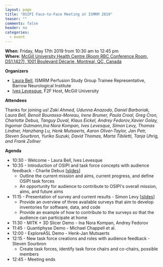 ```yaml
---
layout: page
title: "OSIPI Face-to-Face Meeting at ISMRM 2019"
teaser: ""
comments: false
header: no
categories:
  - event
---
```


**When**: Friday, May 17th 2019 from 10:30 am to 12:45 pm  
**Where**: [McGill University Health Centre (Room RBC Conference Room, DS1.1427), 1001 Boulevard Décarie, Montreal, QC, Canada](https://goo.gl/maps/KfZJWAmeFhK2)  

**Organizers**

* [Laura Bell](mailto:laura.bell@barrowneuro.org), ISMRM Perfusion Study Group Trainee Representative, Barrow Neurological Institute   
* [Ives Levesque](mailto:ives.levesque@mcgill.ca), F2F Host, McGill University  

**Attendees**

Thanks for joining us! _Zaki Ahmed, Udunna Anazodo, Daniel Barboriak, Laura Bell, Benoit Bourassa-Moreau, Irene Brumer, Paula Croal, Greg Cron, Charlotte Debus, Tanguy Duval, Klaus Eickel, Andrey Fedorov,Xavier Golay, Ingomar Gutmann,Ina Nora Kompan, Ives Levesque, Simon Levy, Thomas Lindner, Hanzhang Lu, Henk Mutsaerts, Aaron Oliver-Taylor, Jan Petr, Steven Sourbron, Yuriko Suzuki, David Thomas, Marta Tibiletti, Tanja Uhrig, and Frank Zollner_  

**Agenda**

* 10:30 - Welcome - Laura Bell, Ives Levesque
* 10:35 - Introduction of OSIPI and task force concepts with audience feedback - Charlie Debus [[slides](https://www.osipi.org/assets/pdf/Debus-OSIPI-F2F-2019.pdf)]
  * Outline the current mission and aims, current progress, and define OSIPI task forces
  * An opportunity for audience to contribute to OSIPI's overall mission, aims, and future aims
* 11:15 - Presentation of survey and current results - Simon Levy [[slides](https://www.osipi.org/assets/pdf/Levy-OSIPI-F2F-2019.pdf)]
  * Provide an overview of three available surveys that aim to develop inventories for software, data, and code
  * Provide an example of how to contribute to the surveys so that the audience can participate at home
* 11:30 - MITK + 3D Slicer Demo - Ina Nora Kompan, Andrey Fedorov
* 11:45 - Quantiphyse Demo - Michael Chappell et al.
* 12:00 - ExploreASL Demo - Henk-Jan Mutsaerts
* 12:15 - New task force creations and roles with audience feedback - Steven Sourbron
  * Create task forces, identify task force chairs and co-chairs, possible members
* 12:45 - Meeting ends
